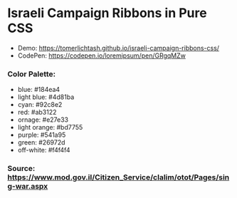 # Israeli Campaign Ribbons in Pure CSS
* Demo: https://tomerlichtash.github.io/israeli-campaign-ribbons-css/
* CodePen: https://codepen.io/loremipsum/pen/GRgqMZw

### Color Palette:
* blue: #184ea4
* light blue: #4d81ba
* cyan: #92c8e2
* red: #ab3122
* ornage: #e27e33
* light orange: #bd7755
* purple: #541a95
* green: #26972d
* off-white: #f4f4f4

### Source: https://www.mod.gov.il/Citizen_Service/clalim/otot/Pages/sing-war.aspx
